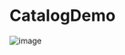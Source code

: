 # CatalogDemo

![image](https://user-images.githubusercontent.com/68793984/199138248-aa37ab35-ce09-48f6-a2ad-cc833fb61a98.png)

